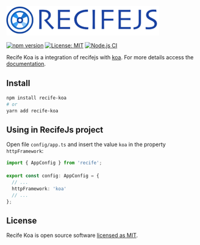 <img alt="RecifeJs" width="400" src="https://raw.githubusercontent.com/recifejs/recife/master/logo.png" />

[![npm version](https://img.shields.io/npm/v/recife-koa?style=flat-square&logo=npm)](https://www.npmjs.com/package/recife-koa) [![License: MIT](https://img.shields.io/github/license/recifejs/koa?style=flat-square)](https://github.com/recifejs/koa/blob/master/LICENSE) [![Node.js CI](https://img.shields.io/github/workflow/status/recifejs/koa/Node.js%20CI?style=flat-square&logo=github)](https://github.com/recifejs/koa/workflows/Node.js%20CI)

Recife Koa is a integration of recifejs with [koa](https://koajs.com/). For more details access the [documentation](https://koajs.com/).

## Install

```bash
npm install recife-koa
# or
yarn add recife-koa
```

## Using in RecifeJs project

Open file `config/app.ts` and insert the value `koa` in the property `httpFramework`:

```ts
import { AppConfig } from 'recife';

export const config: AppConfig = {
  // ...
  httpFramework: 'koa'
  // ...
};
```

## License

Recife Koa is open source software [licensed as MIT](https://github.com/recifejs/recife-koa/blob/master/LICENSE).
